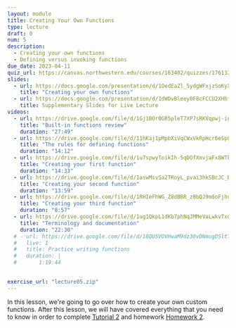 ```yaml
---
layout: module
title: Creating Your Own Functions
type: lecture
draft: 0
num: 5
description:
  - Creating your own functions
  - Defining versus invoking functions
due_date: 2023-04-11
quiz_url: https://canvas.northwestern.edu/courses/163402/quizzes/176132
slides:
  - url: https://docs.google.com/presentation/d/1OedEaZl_5ydgWFxjzSoKyXJ7RUdIuWnx/edit?usp=sharing&ouid=117551212520532352302&rtpof=true&sd=true 
    title: "Creating your own functions"
  - url: https://docs.google.com/presentation/d/1dWDvBleey0F8cFCCU2XHhfJx1Vflx4DP/edit?usp=sharing&ouid=117551212520532352302&rtpof=true&sd=true
    title: Supplementary Slides for Live Lecture
videos:
  - url: https://drive.google.com/file/d/1Gj1BOr0GR5pleT7XP7sRKVqpwj-igTFH/view?usp=sharing
    title: "Built-in functions review"
    duration: "27:49"
  - url: https://drive.google.com/file/d/11hKaj1pMpbXiVqCWxVkRpHcr6eSpOP-m/view?usp=sharing
    title: "The rules for defining functions"
    duration: "14:12"
  - url: https://drive.google.com/file/d/1uTspwyToikIh-5qDOfXmvjaFx8WTkODb/view?usp=sharing
    title: "Creating your first function"
    duration: "14:33"
  - url: https://drive.google.com/file/d/1aswMsvSa2TRoyL_pvai3hkSBcJC_BHNG/view?usp=sharing
    title: "Creating your second function"
    duration: "13:59"
  - url: https://drive.google.com/file/d/1RHIeFhWG_Z8dBBR_zBbQJ9m6oFjhoDAa/view?usp=sharing
    title: "Creating your third function"
    duration: "8:57"
  - url: https://drive.google.com/file/d/1ug1QkpL1dKb7phNqJMMeVaLwkvTxdbOO/view?usp=sharing
    title: "Terminology and documentation"
    duration: "22:30"
  # - url: https://drive.google.com/file/d/18QUSVOVHwaM9dz30vDNmugDSltTsPgD2/view?usp=sharing
  #   live: 1
  #   title: Practice writing functions
  #   duration: |
  #       1:19:44
        

exercise_url: "lecture05.zip"
---
```


In this lesson, we're going to go over how to create your own custom functions. After this lesson, we will have covered everything that you need to know in order to complete [Tutorial 2](../assignments/tutorial02) and homework [Homework 2](../assignments/tutorial02).
